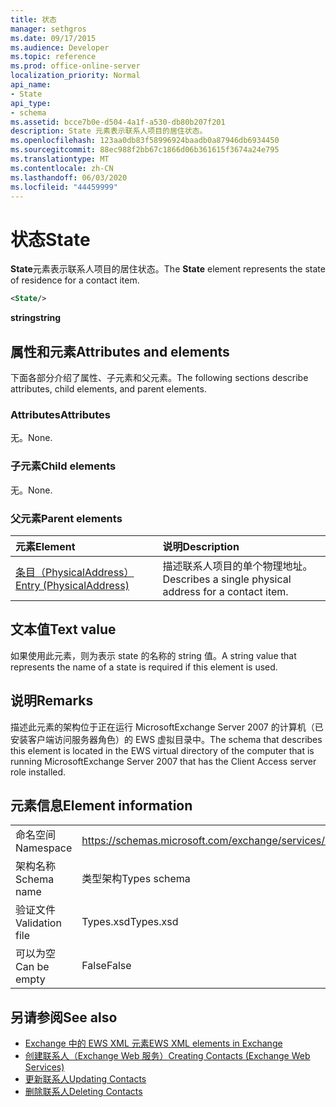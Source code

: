 ```yaml
---
title: 状态
manager: sethgros
ms.date: 09/17/2015
ms.audience: Developer
ms.topic: reference
ms.prod: office-online-server
localization_priority: Normal
api_name:
- State
api_type:
- schema
ms.assetid: bcce7b0e-d504-4a1f-a530-db80b207f201
description: State 元素表示联系人项目的居住状态。
ms.openlocfilehash: 123aa0db83f58996924baadb0a87946db6934450
ms.sourcegitcommit: 88ec988f2bb67c1866d06b361615f3674a24e795
ms.translationtype: MT
ms.contentlocale: zh-CN
ms.lasthandoff: 06/03/2020
ms.locfileid: "44459999"
---
```

# <a name="state"></a><span data-ttu-id="ae60d-103">状态</span><span class="sxs-lookup"><span data-stu-id="ae60d-103">State</span></span>

<span data-ttu-id="ae60d-104">**State**元素表示联系人项目的居住状态。</span><span class="sxs-lookup"><span data-stu-id="ae60d-104">The **State** element represents the state of residence for a contact item.</span></span> 
  
```xml
<State/>
```

<span data-ttu-id="ae60d-105">**string**</span><span class="sxs-lookup"><span data-stu-id="ae60d-105">**string**</span></span>

## <a name="attributes-and-elements"></a><span data-ttu-id="ae60d-106">属性和元素</span><span class="sxs-lookup"><span data-stu-id="ae60d-106">Attributes and elements</span></span>

<span data-ttu-id="ae60d-107">下面各部分介绍了属性、子元素和父元素。</span><span class="sxs-lookup"><span data-stu-id="ae60d-107">The following sections describe attributes, child elements, and parent elements.</span></span>
  
### <a name="attributes"></a><span data-ttu-id="ae60d-108">Attributes</span><span class="sxs-lookup"><span data-stu-id="ae60d-108">Attributes</span></span>

<span data-ttu-id="ae60d-109">无。</span><span class="sxs-lookup"><span data-stu-id="ae60d-109">None.</span></span>
  
### <a name="child-elements"></a><span data-ttu-id="ae60d-110">子元素</span><span class="sxs-lookup"><span data-stu-id="ae60d-110">Child elements</span></span>

<span data-ttu-id="ae60d-111">无。</span><span class="sxs-lookup"><span data-stu-id="ae60d-111">None.</span></span>
  
### <a name="parent-elements"></a><span data-ttu-id="ae60d-112">父元素</span><span class="sxs-lookup"><span data-stu-id="ae60d-112">Parent elements</span></span>

|<span data-ttu-id="ae60d-113">**元素**</span><span class="sxs-lookup"><span data-stu-id="ae60d-113">**Element**</span></span>|<span data-ttu-id="ae60d-114">**说明**</span><span class="sxs-lookup"><span data-stu-id="ae60d-114">**Description**</span></span>|
|:-----|:-----|
|[<span data-ttu-id="ae60d-115">条目（PhysicalAddress）</span><span class="sxs-lookup"><span data-stu-id="ae60d-115">Entry (PhysicalAddress)</span></span>](entry-physicaladdress.md) <br/> |<span data-ttu-id="ae60d-116">描述联系人项目的单个物理地址。</span><span class="sxs-lookup"><span data-stu-id="ae60d-116">Describes a single physical address for a contact item.</span></span>  <br/> |
   
## <a name="text-value"></a><span data-ttu-id="ae60d-117">文本值</span><span class="sxs-lookup"><span data-stu-id="ae60d-117">Text value</span></span>

<span data-ttu-id="ae60d-118">如果使用此元素，则为表示 state 的名称的 string 值。</span><span class="sxs-lookup"><span data-stu-id="ae60d-118">A string value that represents the name of a state is required if this element is used.</span></span>
  
## <a name="remarks"></a><span data-ttu-id="ae60d-119">说明</span><span class="sxs-lookup"><span data-stu-id="ae60d-119">Remarks</span></span>

<span data-ttu-id="ae60d-120">描述此元素的架构位于正在运行 MicrosoftExchange Server 2007 的计算机（已安装客户端访问服务器角色）的 EWS 虚拟目录中。</span><span class="sxs-lookup"><span data-stu-id="ae60d-120">The schema that describes this element is located in the EWS virtual directory of the computer that is running MicrosoftExchange Server 2007 that has the Client Access server role installed.</span></span>
  
## <a name="element-information"></a><span data-ttu-id="ae60d-121">元素信息</span><span class="sxs-lookup"><span data-stu-id="ae60d-121">Element information</span></span>

|||
|:-----|:-----|
|<span data-ttu-id="ae60d-122">命名空间</span><span class="sxs-lookup"><span data-stu-id="ae60d-122">Namespace</span></span>  <br/> |https://schemas.microsoft.com/exchange/services/2006/types  <br/> |
|<span data-ttu-id="ae60d-123">架构名称</span><span class="sxs-lookup"><span data-stu-id="ae60d-123">Schema name</span></span>  <br/> |<span data-ttu-id="ae60d-124">类型架构</span><span class="sxs-lookup"><span data-stu-id="ae60d-124">Types schema</span></span>  <br/> |
|<span data-ttu-id="ae60d-125">验证文件</span><span class="sxs-lookup"><span data-stu-id="ae60d-125">Validation file</span></span>  <br/> |<span data-ttu-id="ae60d-126">Types.xsd</span><span class="sxs-lookup"><span data-stu-id="ae60d-126">Types.xsd</span></span>  <br/> |
|<span data-ttu-id="ae60d-127">可以为空</span><span class="sxs-lookup"><span data-stu-id="ae60d-127">Can be empty</span></span>  <br/> |<span data-ttu-id="ae60d-128">False</span><span class="sxs-lookup"><span data-stu-id="ae60d-128">False</span></span>  <br/> |
   
## <a name="see-also"></a><span data-ttu-id="ae60d-129">另请参阅</span><span class="sxs-lookup"><span data-stu-id="ae60d-129">See also</span></span>

- [<span data-ttu-id="ae60d-130">Exchange 中的 EWS XML 元素</span><span class="sxs-lookup"><span data-stu-id="ae60d-130">EWS XML elements in Exchange</span></span>](ews-xml-elements-in-exchange.md)
- [<span data-ttu-id="ae60d-131">创建联系人（Exchange Web 服务）</span><span class="sxs-lookup"><span data-stu-id="ae60d-131">Creating Contacts (Exchange Web Services)</span></span>](https://msdn.microsoft.com/library/4845917e-70d1-481c-bbd7-011ec6571789%28Office.15%29.aspx)
- [<span data-ttu-id="ae60d-132">更新联系人</span><span class="sxs-lookup"><span data-stu-id="ae60d-132">Updating Contacts</span></span>](https://msdn.microsoft.com/library/9a865953-b94a-4229-b632-2dee433314be%28Office.15%29.aspx)
- [<span data-ttu-id="ae60d-133">删除联系人</span><span class="sxs-lookup"><span data-stu-id="ae60d-133">Deleting Contacts</span></span>](https://msdn.microsoft.com/library/fcc3dc84-cd3e-455e-a1a7-ae6921c9b588%28Office.15%29.aspx)

